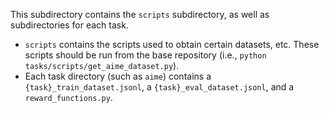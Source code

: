 This subdirectory contains the `scripts` subdirectory, as well as subdirectories for each task.
- `scripts` contains the scripts used to obtain certain datasets, etc. These scripts should be run from the base repository (i.e., `python tasks/scripts/get_aime_dataset.py`).
- Each task directory (such as `aime`) contains a `{task}_train_dataset.jsonl`, a `{task}_eval_dataset.jsonl`, and a `reward_functions.py`.